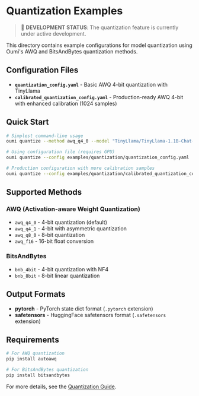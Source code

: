 # Quantization Examples

> 🚧 **DEVELOPMENT STATUS**: The quantization feature is currently under active development.

This directory contains example configurations for model quantization using Oumi's AWQ and BitsAndBytes quantization methods.

## Configuration Files

- **`quantization_config.yaml`** - Basic AWQ 4-bit quantization with TinyLlama
- **`calibrated_quantization_config.yaml`** - Production-ready AWQ 4-bit with enhanced calibration (1024 samples)

## Quick Start

```bash
# Simplest command-line usage
oumi quantize --method awq_q4_0 --model "TinyLlama/TinyLlama-1.1B-Chat-v1.0" --output model.pytorch

# Using configuration file (requires GPU)
oumi quantize --config examples/quantization/quantization_config.yaml

# Production configuration with more calibration samples
oumi quantize --config examples/quantization/calibrated_quantization_config.yaml
```

## Supported Methods

### AWQ (Activation-aware Weight Quantization)
- `awq_q4_0` - 4-bit quantization (default)
- `awq_q4_1` - 4-bit with asymmetric quantization  
- `awq_q8_0` - 8-bit quantization
- `awq_f16` - 16-bit float conversion

### BitsAndBytes
- `bnb_4bit` - 4-bit quantization with NF4
- `bnb_8bit` - 8-bit linear quantization

## Output Formats

- **pytorch** - PyTorch state dict format (`.pytorch` extension)
- **safetensors** - HuggingFace safetensors format (`.safetensors` extension)

## Requirements

```bash
# For AWQ quantization
pip install autoawq

# For BitsAndBytes quantization  
pip install bitsandbytes
```

For more details, see the [Quantization Guide](../../docs/quantization_guide.md).
